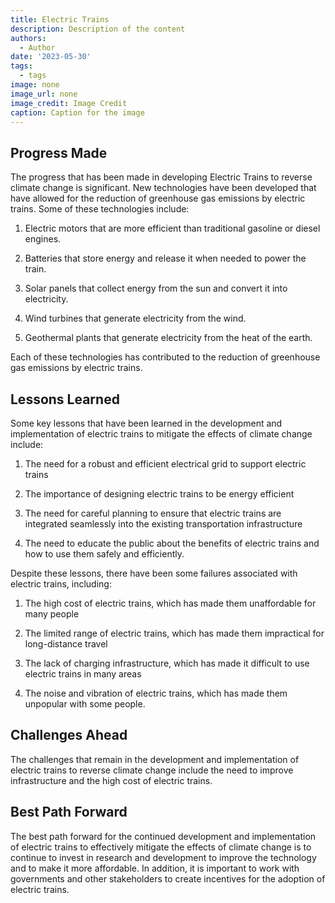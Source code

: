 ```yaml
---
title: Electric Trains
description: Description of the content
authors:
  - Author
date: '2023-05-30'
tags:
  - tags
image: none
image_url: none
image_credit: Image Credit
caption: Caption for the image
---
```


## Progress Made

The progress that has been made in developing Electric Trains to reverse climate change is significant. New technologies have been developed that have allowed for the reduction of greenhouse gas emissions by electric trains. Some of these technologies include:

1. Electric motors that are more efficient than traditional gasoline or diesel engines.

2. Batteries that store energy and release it when needed to power the train.

3. Solar panels that collect energy from the sun and convert it into electricity.

4. Wind turbines that generate electricity from the wind.

5. Geothermal plants that generate electricity from the heat of the earth.

Each of these technologies has contributed to the reduction of greenhouse gas emissions by electric trains.

## Lessons Learned

Some key lessons that have been learned in the development and implementation of electric trains to mitigate the effects of climate change include:

1. The need for a robust and efficient electrical grid to support electric trains

2. The importance of designing electric trains to be energy efficient

3. The need for careful planning to ensure that electric trains are integrated seamlessly into the existing transportation infrastructure

4. The need to educate the public about the benefits of electric trains and how to use them safely and efficiently.

Despite these lessons, there have been some failures associated with electric trains, including:

1. The high cost of electric trains, which has made them unaffordable for many people

2. The limited range of electric trains, which has made them impractical for long-distance travel

3. The lack of charging infrastructure, which has made it difficult to use electric trains in many areas

4. The noise and vibration of electric trains, which has made them unpopular with some people.

## Challenges Ahead

The challenges that remain in the development and implementation of electric trains to reverse climate change include the need to improve infrastructure and the high cost of electric trains.

## Best Path Forward

The best path forward for the continued development and implementation of electric trains to effectively mitigate the effects of climate change is to continue to invest in research and development to improve the technology and to make it more affordable. In addition, it is important to work with governments and other stakeholders to create incentives for the adoption of electric trains.
